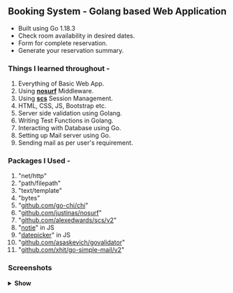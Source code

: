 ## Booking System - Golang based Web Application

- Built using Go 1.18.3
- Check room availability in desired dates.
- Form for complete reservation.
- Generate your reservation summary.

### Things I learned throughout -
1. Everything of Basic Web App.
2. Using [**nosurf**](https://github.com/justinas/nosurf) Middleware.
3. Using [**scs**](https://github.com/alexedwards/scs) Session Management.
4. HTML, CSS, JS, Bootstrap etc.
5. Server side validation using Golang.
6. Writing Test Functions in Golang.
7. Interacting with Database using Go.
8. Setting up Mail server using Go.
9. Sending mail as per user's requirement.

### Packages I Used -
1. "net/http"
2. "path/filepath"
3. "text/template"
4. "bytes"
5. "[github.com/go-chi/chi](https://github.com/go-chi/chi)"
6. "[github.com/justinas/nosurf](https://github.com/justinas/nosurf)"
7. "[github.com/alexedwards/scs/v2](https://github.com/alexedwards/scs/v2)"
8. "[notie](https://github.com/jaredreich/notie)" in JS
9. "[datepicker](https://github.com/mymth/vanillajs-datepicker)" in JS
10. "[github.com/asaskevich/govalidator](https://github.com/asaskevich/govalidator)"
11. "[github.com/xhit/go-simple-mail/v2](https://github.com/xhit/go-simple-mail/v2)"


### Screenshots
<details>
   <summary> <strong>Show</strong> </summary>

<div style="text-align: center;"> <strong><i>Highland Room Outlook</i></strong></div>

![Hinghland Rooms](static/screenshots/highend-room-page.png "Highend Room Page")

<div style="text-align: center;"> <strong><i>Reservation Form Page</i></strong></div>

![](static/screenshots/reservation-form-page.png "Reservation Form Page")

<div style="text-align: center;"> <strong><i>Reservation Summary Page</i></strong></div>

![](static/screenshots/reservation-summary-page.png "Reservation Summary Page")

<div style="text-align: center;"> <strong><i>Reservation Email Outlook</i></strong></div>

![](web/email-template/email-outlook.png "Reservation Email Outlook")

</details>
